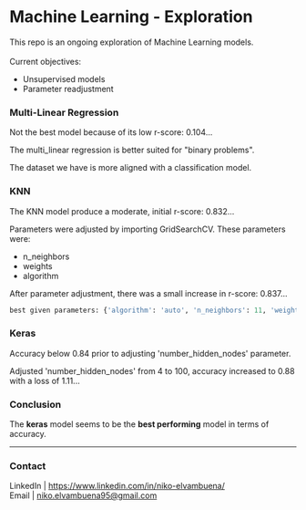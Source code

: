 # Machine Learning - Exploration
This repo is an ongoing exploration of Machine Learning models.
<br>
<br>
Current objectives:
- Unsupervised models
- Parameter readjustment

### Multi-Linear Regression
Not the best model because of its low r-score: 0.104...

The multi_linear regression is better suited for "binary problems".

The dataset we have is more aligned with a classification model.

### KNN
The KNN model produce a moderate, initial r-score: 0.832...

Parameters were adjusted by importing GridSearchCV.
These parameters were:
- n_neighbors
- weights
- algorithm

After parameter adjustment, there was a small increase in r-score: 0.837...
```python 
best given parameters: {'algorithm': 'auto', 'n_neighbors': 11, 'weights': 'distance'} 
```

### Keras
Accuracy below 0.84 prior to adjusting 'number_hidden_nodes' parameter.

Adjusted 'number_hidden_nodes' from 4 to 100, accuracy increased to 0.88 with a loss of 1.11...

### Conclusion
The <b>keras</b> model seems to be the <b>best performing</b> model in terms of accuracy.

---
### Contact
LinkedIn | https://www.linkedin.com/in/niko-elvambuena/
<br>
Email | niko.elvambuena95@gmail.com
